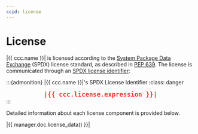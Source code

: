```yaml
---
ccid: license
---
```


# License

|{{ ccc.name }}| is licensed according to the
[System Package Data Exchange](https://spdx.org/) (SPDX) license standard,
as described in [PEP 639](https://peps.python.org/pep-0639/).
The license is communicated through an
[SPDX license identifier](https://spdx.dev/learn/handling-license-info/):


:::{admonition} |{{ ccc.name }}|'s SPDX License Identifier
:class: danger

<div align="center"><strong><code style="font-size: 1.2em; color: rgb(255,40,40)">|{{ ccc.license.expression }}|</code></strong></div>
:::

Detailed information about each license component is provided below.


|{{ manager.doc.license_data() }}|
